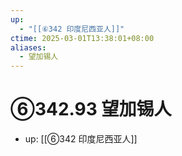 ```yaml
---
up:
  - "[[⑥342 印度尼西亚人]]"
ctime: 2025-03-01T13:38:01+08:00
aliases:
  - 望加锡人
---
```


# ⑥342.93 望加锡人

- up: [[⑥342 印度尼西亚人]]
